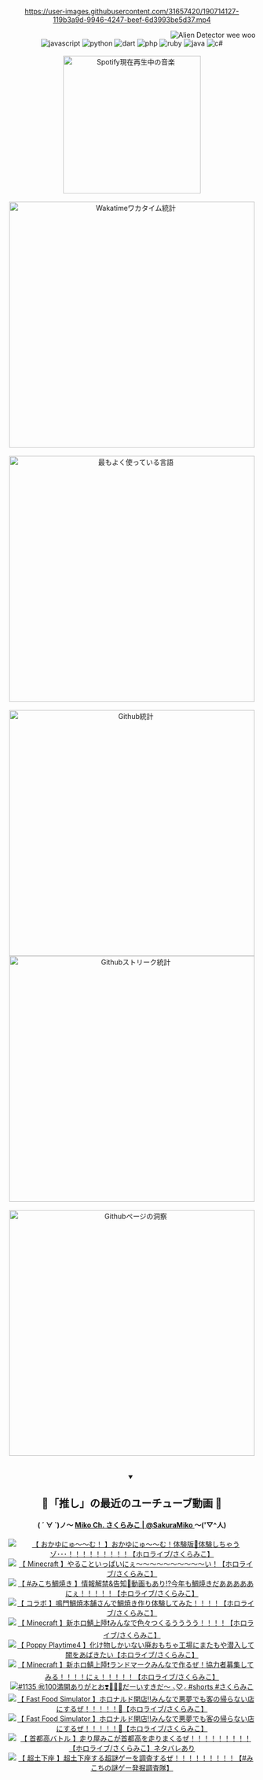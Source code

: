 <!-- START: HERO IMAGE GIF ////////// ////////// ////////// -->
<!-- <img src="@/../assets/img/gaming/ghost-of-tsushima.gif" width="100%"  alt="nellyXinwei's Hero Gif Image"/> -->
<!-- END: HERO IMAGE GIF ////////// ////////// ////////// -->

<div align="center" >  
  
<!-- START:ワンピース 第1015話「ルフィはRED ROCを使う」 -->
<https://user-images.githubusercontent.com/31657420/190714127-119b3a9d-9946-4247-beef-6d3993be5d37.mp4>
<!-- END:ワンピース 第1015話「ルフィはRED ROCを使う」 -->

<!-- START:VISITOR COUNTER -->
<div width="100%" align="right">
<img src="https://komarev.com/ghpvc/?username=nellyXinwei&label=🛸&color=grey&style=for-the-badge&labelcolor=ffffff" alt="Alien Detector wee woo"/>
</div>
<!-- END:VISITOR COUNTER -->

<!-- START: PROGRAMMING LANGUAGES -->
<!-- 色彩 Color Scheme:
#961E3A, #8A0D42, #5A0640, #4F265E, #2B355A, #3E759B, #CC4246,
#BB2649, #AD1052, #700750, #633075, #364270, #4E92C2, #FF5357
Sauce: https://www.webcreatorbox.com/inspiration/pantone-2023
-->

<img src="https://img.shields.io/badge/javascript%20-%23BB2649.svg?&style=for-the-badge&logo=javascript&logoColor=white&labelColor=961E3A" alt="javascript"/>
<img src="https://img.shields.io/badge/python%20-%23AD1052.svg?&style=for-the-badge&logo=python&logoColor=white&labelColor=8A0D42" alt="python" />
<img src="https://img.shields.io/badge/dart%20-%23700750.svg?&style=for-the-badge&logo=dart&logoColor=white&labelColor=5A0640" alt="dart"/>
<img src="https://img.shields.io/badge/php%20-%23633075.svg?&style=for-the-badge&logo=php&logoColor=white&labelColor=4F265E" alt="php"/>
<img src="https://img.shields.io/badge/ruby%20-%23364270.svg?&style=for-the-badge&logo=ruby&logoColor=white&labelColor=2B355A" alt="ruby"/>
<img src="https://img.shields.io/badge/java%20-%234E92C2.svg?&style=for-the-badge&logo=openjdk&logoColor=white&labelColor=3E759B" alt="java"/>
<img src="https://img.shields.io/badge/c%23-%23FF5357.svg?style=for-the-badge&logo=c-sharp&logoColor=white&labelColor=CC4246" alt="c#"/>  
<!-- END: PROGRAMMING LANGUAGES -->

<br>
<br>

<!-- START: MUSIC STATUS -->
  <!-- <a href="https://newojima-gsrs-20220114.vercel.app/api/now-playing?open">
    <img src="https://newojima-gsrs-20220114.vercel.app/api/now-playing" alt="Spotify現在再生中の音楽">
  </a> -->
  <img src="https://newojima-grss-20230114.vercel.app/api/spotify?border_color=transparent" alt="Spotify現在再生中の音楽" width="280px">
<!-- END: MUSIC STATUS -->

<br>
<br>

<!-- START: GITHUB STATUS -->
<!-- 色彩 Color Scheme:  #BB2649, #AD1052, #700750, #633075 -->
<img align="center" src="https://newojima-grs-20230109.vercel.app/api/wakatime?username=njtalba5127&layout=compact&langs_count=10&locale=ja&hide_title=false&title_color=fff&hide_border=true&text_color=fff&bg_color=BB2649,BB2649,633075,633075&hide=other,css,html,bash,xml,git%20config,makefile,properties,yaml,markdown,text,json,jsx" alt="Wakatimeワカタイム統計" width="500px"/>

<br>
<br>

<!-- 色彩 Color Scheme:  #633075, #364270, #4E92C2 -->
  <img align="center" src="https://newojima-grs-20230109.vercel.app/api/top-langs?username=njtalba5127&layout=compact&text_color=fff&icon_color=fff&hide_border=true&&locale=ja&hide_title=false&title_color=fff&include_all_commits=true&card_width=445&langs_count=11&hide=c%23,powershell,shaderlab,hlsl,makefile,jupyter%20notebook,python,html,css,shell,batchfile,less,liquid,hack,scss&bg_color=4F265E,633075,4E92C2" alt="最もよく使っている言語" width="500px"/>

<br>
<br>

<!-- 色彩 Color Scheme:  #4E92C2, #FF5357 -->
  <img align="center" src="https://newojima-grs-20230109.vercel.app/api?username=njtalba5127&rank_icon=github&show_icons=true&&locale=ja&title_color=fff&text_color=fff&icon_color=fff&hide_border=true&hide_title=false&count_private=true&include_all_commits=true&card_width=495&disable_animations=true&bg_color=4E92C2,4E92C2,FF5357" alt="Github統計" width="500px"/>

<br>

<img align="center" src="https://streak-stats.demolab.com?user=njtalba5127&theme=dark&hide_border=true&locale=ja&ring=BB2649&stroke=222222&background=151515&sideLabels=BB2649&currStreakLabel=ffffff&border=BB2649&fire=FF5357&currStreakNum=ffffff&sideNums=FF5357&dates=ffffff" alt="Githubストリーク統計" width="500px"/>

<br>
<br>

  <img align="center" width="500px" src="@/../assets/img/page-insights.svg" alt="Githubページの洞察"/>
  
</div>
<!-- END: GITHUB STATUS -->

<br>
<br>

<div align="center">
<details open>
  <summary>

  </summary>

  <h2 align="center">🌸「推し」の最近のユーチューブ動画 🌸</h2>
  <h4>
  ( ´ ∀ `)ノ～ 
  <a href="https://www.youtube.com/@SakuraMiko">Miko Ch. さくらみこ | @SakuraMiko
  </a>
   ～('▽^人)
  </h4>

  <!-- BEGIN YOUTUBE-CARDS -->
<a href="https://www.youtube.com/watch?v=j63n-JZgRe8"><img src="https://ytcards.demolab.com/?id=j63n-JZgRe8&title=%E3%80%90+%E3%81%8A%E3%81%8B%E3%82%86%E3%81%AB%E3%82%85%EF%BD%9E%EF%BD%9E%E3%82%80%EF%BC%81+%E3%80%91%E3%81%8A%E3%81%8B%E3%82%86%E3%81%AB%E3%82%85%EF%BD%9E%EF%BD%9E%E3%82%80%EF%BC%81%E4%BD%93%E9%A8%93%E7%89%88%F0%9F%92%9C%E4%BD%93%E9%A8%93%E3%81%97%E3%81%A1%E3%82%83%E3%81%86%E3%82%BE%EF%BD%A5%EF%BD%A5%EF%BD%A5%EF%BC%81%EF%BC%81%EF%BC%81%EF%BC%81%EF%BC%81%EF%BC%81%EF%BC%81%EF%BC%81%EF%BC%81%E3%80%90%E3%83%9B%E3%83%AD%E3%83%A9%E3%82%A4%E3%83%96%2F%E3%81%95%E3%81%8F%E3%82%89%E3%81%BF%E3%81%93%E3%80%91&lang=ja&timestamp=1738995020&background_color=%230d1117&title_color=%23ffffff&stats_color=%23dedede&max_title_lines=1&width=187&border_radius=5&duration=0" alt="【 おかゆにゅ～～む！ 】おかゆにゅ～～む！体験版💜体験しちゃうゾ･･･！！！！！！！！！【ホロライブ/さくらみこ】" title="【 おかゆにゅ～～む！ 】おかゆにゅ～～む！体験版💜体験しちゃうゾ･･･！！！！！！！！！【ホロライブ/さくらみこ】"></a>
<a href="https://www.youtube.com/watch?v=LvZKZFm_7QE"><img src="https://ytcards.demolab.com/?id=LvZKZFm_7QE&title=%E3%80%90+Minecraft+%E3%80%91%E3%82%84%E3%82%8B%E3%81%93%E3%81%A8%E3%81%84%E3%81%A3%E3%81%B1%E3%81%84%E3%81%AB%E3%81%87%EF%BD%9E%EF%BD%9E%EF%BD%9E%EF%BD%9E%EF%BD%9E%EF%BD%9E%EF%BD%9E%EF%BD%9E%EF%BD%9E%EF%BD%9E%E3%81%84%EF%BC%81%E3%80%90%E3%83%9B%E3%83%AD%E3%83%A9%E3%82%A4%E3%83%96%2F%E3%81%95%E3%81%8F%E3%82%89%E3%81%BF%E3%81%93%E3%80%91&lang=ja&timestamp=1738953241&background_color=%230d1117&title_color=%23ffffff&stats_color=%23dedede&max_title_lines=1&width=187&border_radius=5&duration=18071" alt="【 Minecraft 】やることいっぱいにぇ～～～～～～～～～～い！【ホロライブ/さくらみこ】" title="【 Minecraft 】やることいっぱいにぇ～～～～～～～～～～い！【ホロライブ/さくらみこ】"></a>
<a href="https://www.youtube.com/watch?v=GpC-D54OPVQ"><img src="https://ytcards.demolab.com/?id=GpC-D54OPVQ&title=%E3%80%90+%23%E3%81%BF%E3%81%93%E3%81%A1%E9%AF%9B%E7%84%BC%E3%81%8D+%E3%80%91%E6%83%85%E5%A0%B1%E8%A7%A3%E7%A6%81%26%E5%91%8A%E7%9F%A5%F0%9F%8E%89%E5%8B%95%E7%94%BB%E3%82%82%E3%81%82%E3%82%8A%E2%81%89%E4%BB%8A%E5%B9%B4%E3%82%82%E9%AF%9B%E7%84%BC%E3%81%8D%E3%81%A0%E3%81%82%E3%81%82%E3%81%82%E3%81%82%E3%81%82%E3%81%AB%E3%81%87%EF%BC%81%EF%BC%81%EF%BC%81%EF%BC%81%EF%BC%81%E3%80%90%E3%83%9B%E3%83%AD%E3%83%A9%E3%82%A4%E3%83%96%2F%E3%81%95%E3%81%8F%E3%82%89%E3%81%BF%E3%81%93%E3%80%91&lang=ja&timestamp=1738934077&background_color=%230d1117&title_color=%23ffffff&stats_color=%23dedede&max_title_lines=1&width=187&border_radius=5&duration=3926" alt="【 #みこち鯛焼き 】情報解禁&告知🎉動画もあり⁉今年も鯛焼きだあああああにぇ！！！！！【ホロライブ/さくらみこ】" title="【 #みこち鯛焼き 】情報解禁&告知🎉動画もあり⁉今年も鯛焼きだあああああにぇ！！！！！【ホロライブ/さくらみこ】"></a>
<a href="https://www.youtube.com/watch?v=uBFTCK1EzM4"><img src="https://ytcards.demolab.com/?id=uBFTCK1EzM4&title=%E3%80%90+%E3%82%B3%E3%83%A9%E3%83%9C+%E3%80%91%E9%B3%B4%E9%96%80%E9%AF%9B%E7%84%BC%E6%9C%AC%E8%88%97%E3%81%95%E3%82%93%E3%81%A7%E9%AF%9B%E7%84%BC%E3%81%8D%E4%BD%9C%E3%82%8A%E4%BD%93%E9%A8%93%E3%81%97%E3%81%A6%E3%81%BF%E3%81%9F%EF%BC%81%EF%BC%81%EF%BC%81%EF%BC%81%E3%80%90%E3%83%9B%E3%83%AD%E3%83%A9%E3%82%A4%E3%83%96%2F%E3%81%95%E3%81%8F%E3%82%89%E3%81%BF%E3%81%93%E3%80%91&lang=ja&timestamp=1738933785&background_color=%230d1117&title_color=%23ffffff&stats_color=%23dedede&max_title_lines=1&width=187&border_radius=5&duration=954" alt="【 コラボ 】鳴門鯛焼本舗さんで鯛焼き作り体験してみた！！！！【ホロライブ/さくらみこ】" title="【 コラボ 】鳴門鯛焼本舗さんで鯛焼き作り体験してみた！！！！【ホロライブ/さくらみこ】"></a>
<a href="https://www.youtube.com/watch?v=RY2YZh_C1F4"><img src="https://ytcards.demolab.com/?id=RY2YZh_C1F4&title=%E3%80%90+Minecraft+%E3%80%91%E6%96%B0%E3%83%9B%E3%83%AD%E9%AF%96%E4%B8%8A%E9%99%B8%E2%9D%97%EF%B8%8F%E3%81%BF%E3%82%93%E3%81%AA%E3%81%A7%E8%89%B2%E3%80%85%E3%81%A4%E3%81%8F%E3%82%8B%E3%81%86%E3%81%86%E3%81%86%E3%81%86%EF%BC%81%EF%BC%81%EF%BC%81%EF%BC%81%E3%80%90%E3%83%9B%E3%83%AD%E3%83%A9%E3%82%A4%E3%83%96%2F%E3%81%95%E3%81%8F%E3%82%89%E3%81%BF%E3%81%93%E3%80%91&lang=ja&timestamp=1738781498&background_color=%230d1117&title_color=%23ffffff&stats_color=%23dedede&max_title_lines=1&width=187&border_radius=5&duration=19995" alt="【 Minecraft 】新ホロ鯖上陸❗️みんなで色々つくるうううう！！！！【ホロライブ/さくらみこ】" title="【 Minecraft 】新ホロ鯖上陸❗️みんなで色々つくるうううう！！！！【ホロライブ/さくらみこ】"></a>
<a href="https://www.youtube.com/watch?v=Ccgrkvk5W7o"><img src="https://ytcards.demolab.com/?id=Ccgrkvk5W7o&title=%E3%80%90+Poppy+Playtime4+%E3%80%91%E5%8C%96%E3%81%91%E7%89%A9%E3%81%97%E3%81%8B%E3%81%84%E3%81%AA%E3%81%84%E5%BB%83%E3%81%8A%E3%82%82%E3%81%A1%E3%82%83%E5%B7%A5%E5%A0%B4%E3%81%AB%E3%81%BE%E3%81%9F%E3%82%82%E3%82%84%E6%BD%9C%E5%85%A5%E3%81%97%E3%81%A6%E9%97%87%E3%82%92%E3%81%82%E3%81%B0%E3%81%8D%E3%81%9F%E3%81%84%E3%80%90%E3%83%9B%E3%83%AD%E3%83%A9%E3%82%A4%E3%83%96%2F%E3%81%95%E3%81%8F%E3%82%89%E3%81%BF%E3%81%93%E3%80%91&lang=ja&timestamp=1738695553&background_color=%230d1117&title_color=%23ffffff&stats_color=%23dedede&max_title_lines=1&width=187&border_radius=5&duration=23197" alt="【 Poppy Playtime4 】化け物しかいない廃おもちゃ工場にまたもや潜入して闇をあばきたい【ホロライブ/さくらみこ】" title="【 Poppy Playtime4 】化け物しかいない廃おもちゃ工場にまたもや潜入して闇をあばきたい【ホロライブ/さくらみこ】"></a>
<a href="https://www.youtube.com/watch?v=rVYFUKQGIYI"><img src="https://ytcards.demolab.com/?id=rVYFUKQGIYI&title=%E3%80%90+Minecraft+%E3%80%91%E6%96%B0%E3%83%9B%E3%83%AD%E9%AF%96%E4%B8%8A%E9%99%B8%E2%9D%97%EF%B8%8F%E3%83%A9%E3%83%B3%E3%83%89%E3%83%9E%E3%83%BC%E3%82%AF%E3%81%BF%E3%82%93%E3%81%AA%E3%81%A7%E4%BD%9C%E3%82%8B%E3%81%9C%EF%BC%81%E5%8D%94%E5%8A%9B%E8%80%85%E5%8B%9F%E9%9B%86%E3%81%97%E3%81%A6%E3%81%BF%E3%82%8B%EF%BC%81%EF%BC%81%EF%BC%81%EF%BC%81%E3%81%AB%E3%81%87%EF%BC%81%EF%BC%81%EF%BC%81%EF%BC%81%EF%BC%81%E3%80%90%E3%83%9B%E3%83%AD%E3%83%A9%E3%82%A4%E3%83%96%2F%E3%81%95%E3%81%8F%E3%82%89%E3%81%BF%E3%81%93%E3%80%91&lang=ja&timestamp=1738601074&background_color=%230d1117&title_color=%23ffffff&stats_color=%23dedede&max_title_lines=1&width=187&border_radius=5&duration=26318" alt="【 Minecraft 】新ホロ鯖上陸❗️ランドマークみんなで作るぜ！協力者募集してみる！！！！にぇ！！！！！【ホロライブ/さくらみこ】" title="【 Minecraft 】新ホロ鯖上陸❗️ランドマークみんなで作るぜ！協力者募集してみる！！！！にぇ！！！！！【ホロライブ/さくらみこ】"></a>
<a href="https://www.youtube.com/watch?v=MzLaMGHDIsE"><img src="https://ytcards.demolab.com/?id=MzLaMGHDIsE&title=%231135+%E3%8A%97%EF%B8%8F100%E6%BA%80%E9%96%8B%E3%81%82%E3%82%8A%E3%81%8C%E3%81%A8%E3%81%8A%E2%9D%A3%EF%B8%8F%F0%9F%8C%B8%F0%9F%AB%B6%F0%9F%8F%BB%E3%81%A0%E3%83%BC%E3%81%84%E3%81%99%E3%81%8D%E3%81%A0%E3%80%9C+%E2%B8%9C%E2%99%A1%E2%B8%9D%E2%80%8D+%23shorts+%23%E3%81%95%E3%81%8F%E3%82%89%E3%81%BF%E3%81%93&lang=ja&timestamp=1738478100&background_color=%230d1117&title_color=%23ffffff&stats_color=%23dedede&max_title_lines=1&width=187&border_radius=5&duration=30" alt="#1135 ㊗️100満開ありがとお❣️🌸🫶🏻だーいすきだ〜 ⸜♡⸝‍ #shorts #さくらみこ" title="#1135 ㊗️100満開ありがとお❣️🌸🫶🏻だーいすきだ〜 ⸜♡⸝‍ #shorts #さくらみこ"></a>
<a href="https://www.youtube.com/watch?v=f0ppejzKils"><img src="https://ytcards.demolab.com/?id=f0ppejzKils&title=%E3%80%90+Fast+Food+Simulator+%E3%80%91%E3%83%9B%E3%83%AD%E3%83%8A%E3%83%AB%E3%83%89%E9%96%8B%E5%BA%97%E2%80%BC%E3%81%BF%E3%82%93%E3%81%AA%E3%81%A7%E6%82%AA%E5%A4%A2%E3%81%A7%E3%82%82%E5%AE%A2%E3%81%AE%E5%B8%B0%E3%82%89%E3%81%AA%E3%81%84%E5%BA%97%E3%81%AB%E3%81%99%E3%82%8B%E3%81%9C%EF%BC%81%EF%BC%81%EF%BC%81%EF%BC%81%EF%BC%81%F0%9F%8D%9F%E3%80%90%E3%83%9B%E3%83%AD%E3%83%A9%E3%82%A4%E3%83%96%2F%E3%81%95%E3%81%8F%E3%82%89%E3%81%BF%E3%81%93%E3%80%91&lang=ja&timestamp=1737989875&background_color=%230d1117&title_color=%23ffffff&stats_color=%23dedede&max_title_lines=1&width=187&border_radius=5&duration=9820" alt="【 Fast Food Simulator 】ホロナルド開店‼みんなで悪夢でも客の帰らない店にするぜ！！！！！🍟【ホロライブ/さくらみこ】" title="【 Fast Food Simulator 】ホロナルド開店‼みんなで悪夢でも客の帰らない店にするぜ！！！！！🍟【ホロライブ/さくらみこ】"></a>
<a href="https://www.youtube.com/watch?v=wpx3XgNeu5I"><img src="https://ytcards.demolab.com/?id=wpx3XgNeu5I&title=%E3%80%90+Fast+Food+Simulator+%E3%80%91%E3%83%9B%E3%83%AD%E3%83%8A%E3%83%AB%E3%83%89%E9%96%8B%E5%BA%97%E2%80%BC%E3%81%BF%E3%82%93%E3%81%AA%E3%81%A7%E6%82%AA%E5%A4%A2%E3%81%A7%E3%82%82%E5%AE%A2%E3%81%AE%E5%B8%B0%E3%82%89%E3%81%AA%E3%81%84%E5%BA%97%E3%81%AB%E3%81%99%E3%82%8B%E3%81%9C%EF%BC%81%EF%BC%81%EF%BC%81%EF%BC%81%EF%BC%81%F0%9F%8D%9F%E3%80%90%E3%83%9B%E3%83%AD%E3%83%A9%E3%82%A4%E3%83%96%2F%E3%81%95%E3%81%8F%E3%82%89%E3%81%BF%E3%81%93%E3%80%91&lang=ja&timestamp=1737906749&background_color=%230d1117&title_color=%23ffffff&stats_color=%23dedede&max_title_lines=1&width=187&border_radius=5&duration=8604" alt="【 Fast Food Simulator 】ホロナルド開店‼みんなで悪夢でも客の帰らない店にするぜ！！！！！🍟【ホロライブ/さくらみこ】" title="【 Fast Food Simulator 】ホロナルド開店‼みんなで悪夢でも客の帰らない店にするぜ！！！！！🍟【ホロライブ/さくらみこ】"></a>
<a href="https://www.youtube.com/watch?v=11k784OmfZg"><img src="https://ytcards.demolab.com/?id=11k784OmfZg&title=%E3%80%90+%E9%A6%96%E9%83%BD%E9%AB%98%E3%83%90%E3%83%88%E3%83%AB+%E3%80%91%E8%B5%B0%E3%82%8A%E5%B1%8B%E3%81%BF%E3%81%93%E3%81%8C%E9%A6%96%E9%83%BD%E9%AB%98%E3%82%92%E8%B5%B0%E3%82%8A%E3%81%BE%E3%81%8F%E3%82%8B%E3%81%9C%EF%BC%81%EF%BC%81%EF%BC%81%EF%BC%81%EF%BC%81%EF%BC%81%EF%BC%81%EF%BC%81%EF%BC%81%E3%80%90%E3%83%9B%E3%83%AD%E3%83%A9%E3%82%A4%E3%83%96%2F%E3%81%95%E3%81%8F%E3%82%89%E3%81%BF%E3%81%93%E3%80%91%E3%83%8D%E3%82%BF%E3%83%90%E3%83%AC%E3%81%82%E3%82%8A&lang=ja&timestamp=1737823772&background_color=%230d1117&title_color=%23ffffff&stats_color=%23dedede&max_title_lines=1&width=187&border_radius=5&duration=13011" alt="【 首都高バトル 】走り屋みこが首都高を走りまくるぜ！！！！！！！！！【ホロライブ/さくらみこ】ネタバレあり" title="【 首都高バトル 】走り屋みこが首都高を走りまくるぜ！！！！！！！！！【ホロライブ/さくらみこ】ネタバレあり"></a>
<a href="https://www.youtube.com/watch?v=K9IccjZT6uE"><img src="https://ytcards.demolab.com/?id=K9IccjZT6uE&title=%E3%80%90+%E8%B6%85%E5%9C%9F%E4%B8%8B%E5%BA%A7+%E3%80%91%E8%B6%85%E5%9C%9F%E4%B8%8B%E5%BA%A7%E3%81%99%E3%82%8B%E8%B6%85%E8%AC%8E%E3%82%B2%E3%83%BC%E3%82%92%E8%AA%BF%E6%9F%BB%E3%81%99%E3%82%8B%E3%81%9C%EF%BC%81%EF%BC%81%EF%BC%81%EF%BC%81%EF%BC%81%EF%BC%81%EF%BC%81%EF%BC%81%EF%BC%81%E3%80%90%23%E3%81%BF%E3%81%93%E3%81%A1%E3%81%AE%E8%AC%8E%E3%82%B2%E3%83%BC%E7%99%BA%E6%8E%98%E8%AA%BF%E6%9F%BB%E9%9A%8A%E3%80%91&lang=ja&timestamp=1737733549&background_color=%230d1117&title_color=%23ffffff&stats_color=%23dedede&max_title_lines=1&width=187&border_radius=5&duration=11589" alt="【 超土下座 】超土下座する超謎ゲーを調査するぜ！！！！！！！！！【#みこちの謎ゲー発掘調査隊】" title="【 超土下座 】超土下座する超謎ゲーを調査するぜ！！！！！！！！！【#みこちの謎ゲー発掘調査隊】"></a>
<!-- END YOUTUBE-CARDS -->

</div>
  
</details>
